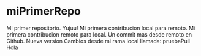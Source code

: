 # miPrimerRepo
Mi primer repositorio. Yujuu!
Mi primera contribucion local para remoto.
Mi primera contribucion remoto para local.
Un commit mas desde remoto en Github.
Nueva version
Cambios desde mi rama local llamada: pruebaPull
Hola